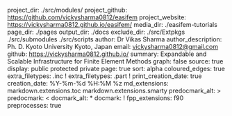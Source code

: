 project_dir: ./src/modules/
project_github: https://github.com/vickysharma0812/easifem
project_website: https://vickysharma0812.github.io/easifem/
media_dir: ./easifem-tutorials
page_dir: ./pages
output_dir: ./docs
exclude_dir: ./src/Extpkgs
             ./src/submodules
             ./src/scripts
author: Dr Vikas Sharma
author_description: Ph. D.
	Kyoto University
	Kyoto, Japan
email: vickysharma0812@gmail.com
github: https://vickysharma0812.github.io/
summary: Expandable and Scalable Infrastructure for Finite Element Methods
graph: false
source: true
display: public
         protected
         private
page: true
sort: alpha
coloured_edges: true
extra_filetypes: .inc !
extra_filetypes: .part !
print_creation_date: true
creation_date: %Y-%m-%d %H:%M %z
md_extensions: markdown.extensions.toc
               markdown.extensions.smarty
predocmark_alt: >
predocmark: <
docmark_alt: *
docmark: !
fpp_extensions: f90
preprocesses: true

<!-- {!./README.md!} -->

<!-- FORD features two macros to make it easier to provide intradocumentation links. These are `|url|` which gets replaced by the project URL, and `|media|`, which gets replaced by the (absolute) path to the media directory in the output. you can also use `favicon:` -->